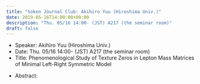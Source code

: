 ```yaml
---
title: "Soken Journal Club: Akihiro Yuu (Hiroshima Univ.)"
date: 2019-05-16T14:00:00+09:00
description: "Thu. 05/16 14:00- (JST) A217 (the seminar room)"
draft: false
---
```


- Speaker:
Akihiro Yuu (Hiroshima Univ.)
- Date:
Thu. 05/16 14:00- (JST) A217 (the seminar room)
- Title:
Phenomenological Study of Texture Zeros in Lepton Mass Matrices of Minimal Left-Right Symmetric Model

<!--more-->

- Abstract:

